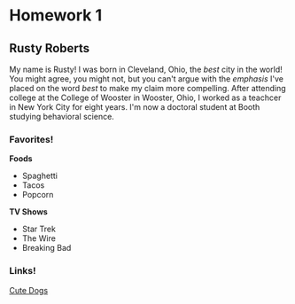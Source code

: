 # Homework 1

## Rusty Roberts

My name is Rusty! I was born in Cleveland, Ohio, the *best* city in the world! You might agree, you might not, but you can't argue with the *emphasis* I've placed on the word *best* to make my claim more compelling. After attending college at the College of Wooster in Wooster, Ohio, I worked as a teachcer in New York City for eight years. I'm now a doctoral student at Booth studying behavioral science. 

### Favorites!

**Foods**
* Spaghetti
* Tacos
* Popcorn

**TV Shows**
* Star Trek
* The Wire
* Breaking Bad

### Links!

[Cute Dogs](https://www.goodhousekeeping.com/life/pets/g4531/cutest-dog-breeds/)
